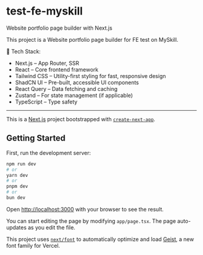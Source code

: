 # test-fe-myskill
Website portfolio page builder with Next.js

This project is a Website portfolio page builder for FE test on MySkill.

🚀 Tech Stack:
- Next.js – App Router, SSR
- React – Core frontend framework
- Tailwind CSS – Utility-first styling for fast, responsive design
- ShadCN UI – Pre-built, accessible UI components
- React Query – Data fetching and caching
- Zustand – For state management (if applicable)
- TypeScript – Type safety

----------------------------------------------------------------------

This is a [Next.js](https://nextjs.org) project bootstrapped with [`create-next-app`](https://nextjs.org/docs/app/api-reference/cli/create-next-app).

## Getting Started

First, run the development server:

```bash
npm run dev
# or
yarn dev
# or
pnpm dev
# or
bun dev
```

Open [http://localhost:3000](http://localhost:3000) with your browser to see the result.

You can start editing the page by modifying `app/page.tsx`. The page auto-updates as you edit the file.

This project uses [`next/font`](https://nextjs.org/docs/app/building-your-application/optimizing/fonts) to automatically optimize and load [Geist](https://vercel.com/font), a new font family for Vercel.
